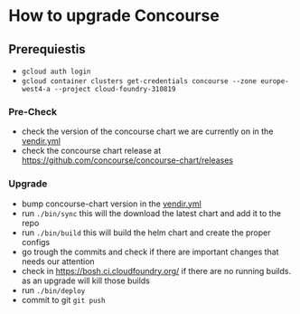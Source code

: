 # How to upgrade Concourse

## Prerequiestis
- `gcloud auth login`
- `gcloud container clusters get-credentials concourse --zone europe-west4-a --project cloud-foundry-310819`

### Pre-Check
- check the version of the concourse chart we are currently on in the [vendir.yml](../vendir.yml)
- check the concourse chart release at https://github.com/concourse/concourse-chart/releases


### Upgrade
- bump concourse-chart version in the [vendir.yml](../vendir.yml)
- run `./bin/sync` this will the download the latest chart and add it to the repo
- run `./bin/build` this will build the helm chart and create the proper configs
- go trough the commits and check if there are important changes that needs our attention
- check in https://bosh.ci.cloudfoundry.org/ if there are no running builds. as an upgrade will kill those builds
- run `./bin/deploy`
- commit to git `git push`
